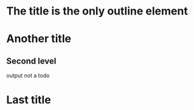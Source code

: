 # The title is the only outline element


# Another title

## Second level

output <!--# TODO this is an item --> not a todo

# Last title
